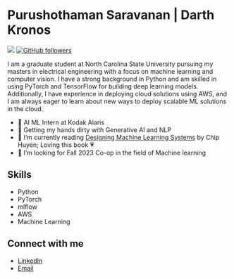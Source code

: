 # Purushothaman Saravanan | Darth Kronos
<!-- Graduate Student at North Carolina State University | Electrical Engineering | Machine Learning and Computer Vision -->

<!--
**Darth-Kronos/Darth-Kronos** is a ✨ _special_ ✨ repository because its `README.md` (this file) appears on your GitHub profile.

Here are some ideas to get you started:

- 🔭 I’m currently working on ...
- 🌱 I’m currently learning ...
- 👯 I’m looking to collaborate on ...
- 🤔 I’m looking for help with ...
- 💬 Ask me about ...
- 📫 How to reach me: ...
- 😄 Pronouns: ...
- ⚡ Fun fact: ...
-->
![](https://komarev.com/ghpvc/?username=Darth-Kronos) [![GitHub followers](https://img.shields.io/github/followers/Darth-Kronos.svg?style=social&label=Follow&maxAge=2592000)](https://github.com/Darth-Kronos) 

I am a graduate student at North Carolina State University pursuing my masters in electrical engineering with a focus on machine learning and computer vision. I have a strong background in Python and am skilled in using PyTorch and TensorFlow for building deep learning models. Additionally, I have experience in deploying cloud solutions using AWS, and I am always eager to learn about new ways to deploy scalable ML solutions in the cloud.

- 💼 AI ML Intern at Kodak Alaris
- 🚀 Getting my hands dirty with Generative AI and NLP
- 📖 I’m currently reading [Designing Machine Learning Systems](https://www.oreilly.com/library/view/designing-machine-learning/9781098107956/) by  Chip Huyen; Loving this book 💗
- 🤔 I’m looking for Fall 2023 Co-op in the field of Machine learning

## Skills

- Python
- PyTorch
- mlflow
- AWS
- Machine Learning

## Connect with me

- [LinkedIn](https://www.linkedin.com/in/purushothaman-s-yadav)
- [Email](mailto:psarava3@ncsu.edu)
<!-- - [Website](https://[your-website].com) -->
